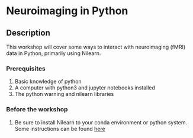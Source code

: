 # Neuroimaging in Python

## Description 

This workshop will cover some ways to interact with neuroimaging (fMRI) data in Python, primarily using Nilearn.

### Prerequisites
1. Basic knowledge of python
2. A computer with python3 and jupyter notebooks installed
3. The python warning and nilearn libraries

### Before the workshop
1. Be sure to install Nilearn to your conda environment or python system. Some instructions can be found [here](https://nilearn.github.io/introduction.html#installing-nilearn)